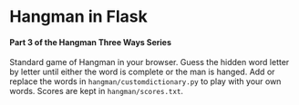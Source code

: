 # Hangman in Flask
#### Part 3 of the Hangman Three Ways Series
Standard game of Hangman in your browser. Guess the hidden word letter by letter until either the word is complete or 
the man is hanged. Add or replace the words in `hangman/customdictionary.py` to play with your own words. Scores are 
kept in `hangman/scores.txt`.